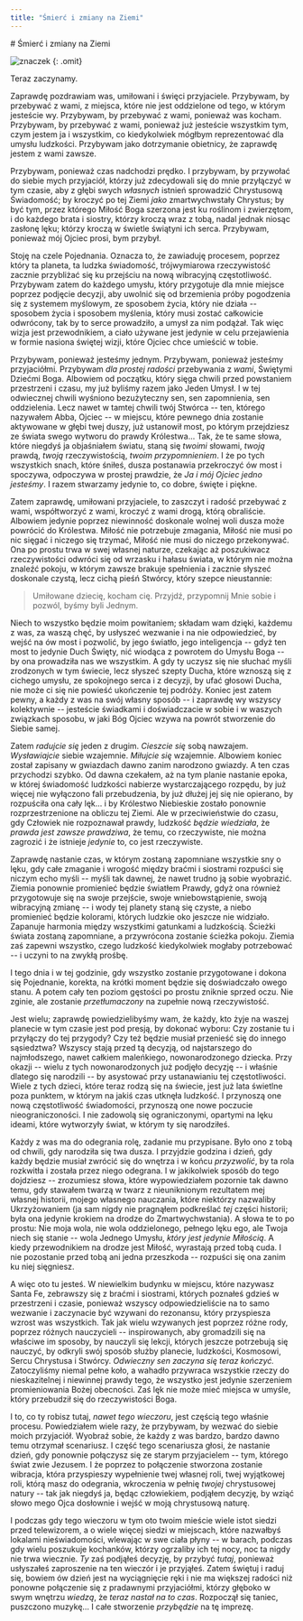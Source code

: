 ```yaml
---
title: "Śmierć i zmiany na Ziemi"
---
```


<div markdown="1" class="chHead">
# Śmierć i zmiany na Ziemi

![znaczek]({{page.big-separator}})
{: .omit}

</div>

Teraz zaczynamy.

Zaprawdę pozdrawiam was, umiłowani i święci przyjaciele. Przybywam, by przebywać z wami, z miejsca, które nie jest oddzielone od tego, w którym jesteście wy. Przybywam, by przebywać z wami, ponieważ was kocham. Przybywam, by przebywać z wami, ponieważ już jesteście wszystkim tym, czym jestem ja i wszystkim, co kiedykolwiek mógłbym reprezentować dla umysłu ludzkości. Przybywam jako dotrzymanie obietnicy, że zaprawdę jestem z wami zawsze.

Przybywam, ponieważ czas nadchodzi prędko. I przybywam, by przywołać do siebie mych przyjaciół, którzy już zdecydowali się do mnie przyłączyć w tym czasie, aby z głębi swych *własnych* istnień sprowadzić Chrystusową Świadomość; by kroczyć po tej Ziemi *jako* zmartwychwstały Chrystus; by być tym, przez którego Miłość Boga szerzona jest ku roślinom i zwierzętom, i do każdego brata i siostry, którzy kroczą wraz z tobą, nadal jednak niosąc zasłonę lęku; którzy kroczą w świetle świątyni ich serca. Przybywam, ponieważ mój Ojciec prosi, bym przybył.

Stoję na czele Pojednania. Oznacza to, że zawiaduję procesem, poprzez który ta planeta, ta ludzka świadomość, trójwymiarowa rzeczywistość zacznie przybliżać się ku przejściu na nową wibracyjną częstotliwość. Przybywam zatem do każdego umysłu, który przygotuje dla mnie miejsce poprzez podjęcie decyzji, aby uwolnić się od brzemienia próby pogodzenia się z systemem myślowym, ze sposobem życia, który nie działa -- sposobem życia i sposobem myślenia, który musi zostać całkowicie odwrócony, tak by to serce prowadziło, a umysł za nim podążał. Tak więc wizja jest przewodnikiem, a ciało używane jest jedynie w celu przejawienia w formie nasiona świętej wizji, które Ojciec chce umieścić w tobie.

Przybywam, ponieważ jesteśmy jednym. Przybywam, ponieważ jesteśmy przyjaciółmi. Przybywam *dla prostej radości* przebywania z *wami*, Świętymi Dziećmi Boga. Albowiem od początku, który sięga chwili przed powstaniem przestrzeni i czasu, my już byliśmy razem jako Jeden Umysł. I w tej odwiecznej chwili wyśniono bezużyteczny sen, sen zapomnienia, sen oddzielenia. Lecz nawet w tamtej chwili twój Stwórca -- ten, którego nazywałem Abba, Ojciec -- w miejscu, które pewnego dnia zostanie aktywowane w głębi twej duszy, już ustanowił most, po którym przejdziesz ze świata swego wytworu do prawdy Królestwa... Tak, że te same słowa, które niegdyś ja objaśniałem światu, staną się *twoimi* słowami, *twoją* prawdą, *twoją* rzeczywistością, *twoim przypomnieniem*. I że po tych wszystkich snach, które śniłeś, dusza postanawia przekroczyć ów most i spoczywa, odpoczywa w prostej prawdzie, że *Ja i mój Ojciec jedno jesteśmy*. I razem stwarzamy jedynie to, co dobre, święte i piękne.

Zatem zaprawdę, umiłowani przyjaciele, to zaszczyt i radość przebywać z wami, współtworzyć z wami, kroczyć z wami drogą, którą obraliście. Albowiem jedynie poprzez niewinność doskonale wolnej woli dusza może powrócić do Królestwa. Miłość nie potrzebuje zmagania, Miłość nie musi po nic sięgać i niczego się trzymać, Miłość nie musi do niczego przekonywać. Ona po prostu trwa w swej własnej naturze, czekając aż poszukiwacz rzeczywistości odwróci się od wrzasku i hałasu świata, w którym nie można znaleźć pokoju, w którym zawsze brakuje spełnienia i zacznie słyszeć doskonale czystą, lecz cichą pieśń Stwórcy, który szepce nieustannie:

> Umiłowane dziecię, kocham cię. Przyjdź, przypomnij Mnie sobie i pozwól, byśmy byli Jednym.

Niech to wszystko będzie moim powitaniem; składam wam dzięki, każdemu z was, za waszą chęć, by usłyszeć wezwanie i na nie odpowiedzieć, by wejść na ów most i pozwolić, by jego światło, jego inteligencja -- gdyż ten most to jedynie Duch Święty, nić wiodąca z powrotem do Umysłu Boga -- by ona prowadziła nas we wszystkim. A gdy ty uczysz się nie słuchać myśli zrodzonych w tym świecie, lecz słyszeć szepty Ducha, które wznoszą się z cichego umysłu, ze spokojnego serca i z decyzji, by ufać głosowi Ducha, nie może ci się nie powieść ukończenie tej podróży. Koniec jest zatem pewny, a każdy z was na swój własny sposób -- i zaprawdę wy wszyscy kolektywnie -- jesteście świadkami i doświadczacie w sobie i w waszych związkach sposobu, w jaki Bóg Ojciec wzywa na powrót stworzenie do Siebie samej.

Zatem *radujcie się* jeden z drugim. *Cieszcie się* sobą nawzajem. *Wysławiajcie* siebie wzajemnie. *Miłujcie się* wzajemnie. Albowiem koniec został zapisany w gwiazdach dawno zanim narodzono gwiazdy. A ten czas przychodzi szybko. Od dawna czekałem, aż na tym planie nastanie epoka, w której świadomość ludzkości nabierze wystarczającego rozpędu, by już więcej nie wyłączono fali przebudzenia, by już dłużej jej się nie opierano, by rozpuściła ona cały lęk... i by Królestwo Niebieskie zostało ponownie rozprzestrzenione na obliczu tej Ziemi. Ale w przeciwieństwie do czasu, gdy Człowiek nie rozpoznawał prawdy, ludzkość *będzie wiedziała*, że *prawda jest zawsze prawdziwa*, że temu, co rzeczywiste, nie można zagrozić i że istnieje *jedynie* to, co jest rzeczywiste.

Zaprawdę nastanie czas, w którym zostaną zapomniane wszystkie sny o lęku, gdy całe zmaganie i wrogość między braćmi i siostrami rozpuści się niczym echo myśli -- myśli tak dawnej, że nawet trudno ją sobie wyobrazić. Ziemia ponownie promienieć będzie światłem Prawdy, gdyż ona również przygotowuje się na swoje przejście, swoje wniebowstąpienie, swoją wibracyjną zmianę -- i wody tej planety staną się czyste, a niebo promienieć będzie kolorami, których ludzkie oko jeszcze nie widziało. Zapanuje harmonia między wszystkimi gatunkami a ludzkością. Ścieżki świata zostaną zapomniane, a przywrócona zostanie ścieżka pokoju. Ziemia zaś zapewni wszystko, czego ludzkość kiedykolwiek mogłaby potrzebować -- i uczyni to na zwykłą prośbę.

I tego dnia i w tej godzinie, gdy wszystko zostanie przygotowane i dokona się Pojednanie, korekta, na krótki moment będzie się doświadczało owego stanu. A potem cały ten poziom gęstości po prostu zniknie sprzed oczu. Nie zginie, ale zostanie *przetłumaczony* na zupełnie nową rzeczywistość.

Jest wielu; zaprawdę powiedzielibyśmy wam, że każdy, kto żyje na waszej planecie w tym czasie jest pod presją, by dokonać wyboru: Czy zostanie tu i przyłączy do tej przygody? Czy też będzie musiał przenieść się do innego sąsiedztwa? Wszyscy stają przed tą decyzją, od najstarszego do najmłodszego, nawet całkiem maleńkiego, nowonarodzonego dziecka. Przy okazji -- wielu z tych nowonarodzonych już podjęło decyzję -- i właśnie dlatego się narodzili -- by asystować przy ustanawianiu tej częstotliwości. Wiele z tych dzieci, które teraz rodzą się na świecie, jest już lata świetlne poza punktem, w którym na jakiś czas utknęła ludzkość. I przynoszą one nową częstotliwość świadomości, przynoszą one nowe poczucie nieograniczoności. I nie zadowolą się ograniczonymi, opartymi na lęku ideami, które wytworzyły świat, w którym ty się narodziłeś.

Każdy z was ma do odegrania rolę, zadanie mu przypisane. Było ono z tobą od chwili, gdy narodziła się twa dusza. I przyjdzie godzina i dzień, gdy każdy będzie musiał zwrócić się do wnętrza i w końcu *przyzwolić*, by ta rola rozkwitła i została przez niego odegrana. I w jakikolwiek sposób do tego dojdziesz -- zrozumiesz słowa, które wypowiedziałem pozornie tak dawno temu, gdy stawałem twarzą w twarz z nieuniknionym rezultatem mej własnej historii, mojego własnego nauczania, które niektórzy nazwaliby Ukrzyżowaniem (ja sam nigdy nie pragnąłem podkreślać *tej* części historii; była ona jedynie krokiem na drodze do Zmartwychwstania). A słowa te to po prostu: Nie moja wola, nie wola oddzielonego, pełnego lęku ego, ale Twoja niech się stanie -- wola Jednego Umysłu, *który jest jedynie Miłością*. A kiedy przewodnikiem na drodze jest Miłość, wyrastają przed tobą cuda. I nie pozostanie przed tobą ani jedna przeszkoda -- rozpuści się ona zanim ku niej sięgniesz.

A więc oto tu jesteś. W niewielkim budynku w miejscu, które nazywasz Santa Fe, zebrawszy się z braćmi i siostrami, których poznałeś gdzieś w przestrzeni i czasie, ponieważ wszyscy odpowiedzieliście na to samo wezwanie i zaczynacie być wzywani do rezonansu, który przyspiesza wzrost was wszystkich. Tak jak wielu wzywanych jest poprzez różne rody, poprzez różnych nauczycieli -- inspirowanych, aby gromadzili się na właściwe im sposoby, by nauczyli się lekcji, których jeszcze potrzebują się nauczyć, by odkryli swój sposób służby planecie, ludzkości, Kosmosowi, Sercu Chrystusa i Stwórcy. *Odwieczny sen zaczyna się teraz kończyć.* Zatoczyliśmy niemal pełne koło, a wahadło przywraca wszystkie rzeczy do nieskazitelnej i niewinnej prawdy tego, że wszystko jest jedynie szerzeniem promieniowania Bożej obecności. Zaś lęk nie może mieć miejsca w umyśle, który przebudził się do rzeczywistości Boga.

I to, co ty robisz tutaj, *nawet tego wieczoru*, jest częścią tego właśnie procesu. Powiedziałem wiele razy, że przybywam, by wezwać do siebie moich przyjaciół. Wyobraź sobie, że każdy z was bardzo, bardzo dawno temu otrzymał scenariusz. I część tego scenariusza głosi, że nastanie dzień, gdy ponownie połączysz się ze starym przyjacielem -- tym, którego świat zwie Jezusem. I że poprzez to połączenie stworzona zostanie wibracja, która przyspieszy wypełnienie twej własnej roli, twej wyjątkowej roli, którą masz do odegrania, wkroczenia w pełnię *twojej* chrystusowej natury -- tak jak niegdyś ja, będąc człowiekiem, podjąłem decyzję, by wziąć słowo mego Ojca dosłownie i wejść w moją chrystusową naturę.

I podczas gdy tego wieczoru w tym oto twoim mieście wiele istot siedzi przed telewizorem, a o wiele więcej siedzi w miejscach, które nazwałbyś lokalami nieświadomości, wlewając w swe ciała płyny -- w barach, podczas gdy wielu poszukuje kochanków, którzy ogrzaliby ich tej nocy, noc ta nigdy nie trwa wiecznie. *Ty* zaś podjąłeś decyzję, by przybyć *tutaj*, ponieważ usłyszałeś zaproszenie na ten wieczór i je przyjąłeś. Zatem świętuj i raduj się, bowiem ów dzień jest na wyciągnięcie ręki i nie ma większej radości niż ponowne połączenie się z pradawnymi przyjaciółmi, którzy głęboko w swym wnętrzu *wiedzą*, że *teraz nastał na to czas*. Rozpoczął się taniec, puszczono muzykę&hellip; I całe stworzenie *przybędzie* na tę imprezę.

